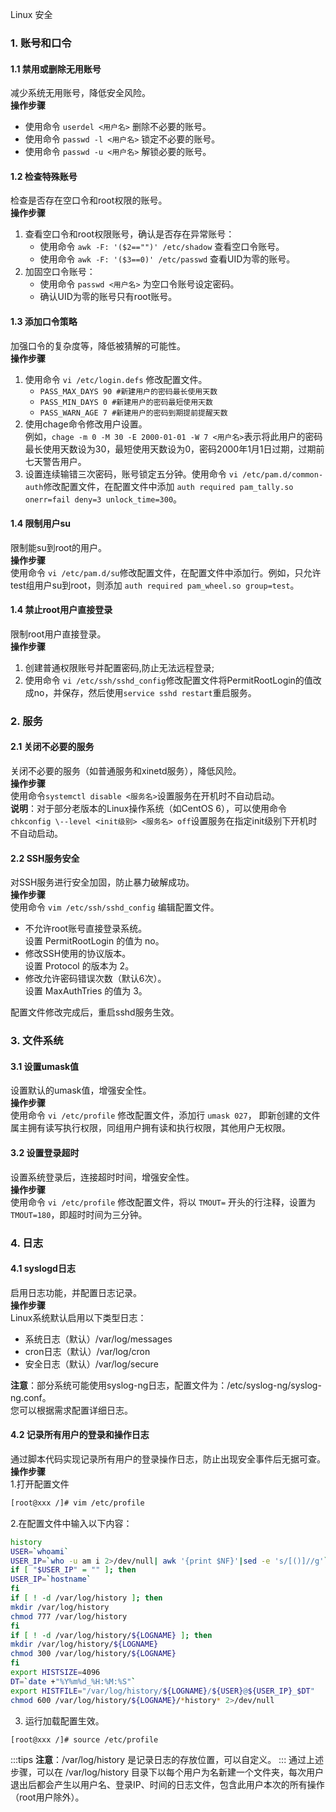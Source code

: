 Linux 安全
<a name="z36bJ"></a>
### 1. 账号和口令
<a name="TcOys"></a>
#### 1.1 禁用或删除无用账号
减少系统无用账号，降低安全风险。<br />**操作步骤**

- 使用命令 `userdel <用户名>` 删除不必要的账号。
- 使用命令 `passwd -l <用户名>` 锁定不必要的账号。
- 使用命令 `passwd -u <用户名>` 解锁必要的账号。
<a name="E5SX2"></a>
#### 1.2 检查特殊账号
检查是否存在空口令和root权限的账号。<br />**操作步骤**

1. 查看空口令和root权限账号，确认是否存在异常账号：
   - 使用命令 `awk -F: '($2=="")' /etc/shadow` 查看空口令账号。
   - 使用命令 `awk -F: '($3==0)' /etc/passwd` 查看UID为零的账号。
2. 加固空口令账号：
   - 使用命令 `passwd <用户名>` 为空口令账号设定密码。
   - 确认UID为零的账号只有root账号。
<a name="YSEgG"></a>
#### 1.3 添加口令策略
加强口令的复杂度等，降低被猜解的可能性。<br />**操作步骤**

1. 使用命令 `vi /etc/login.defs` 修改配置文件。
   - `PASS_MAX_DAYS 90 #新建用户的密码最长使用天数`
   - `PASS_MIN_DAYS 0 #新建用户的密码最短使用天数`
   - `PASS_WARN_AGE 7 #新建用户的密码到期提前提醒天数`
2. 使用chage命令修改用户设置。<br />例如，`chage -m 0 -M 30 -E 2000-01-01 -W 7 <用户名>`表示将此用户的密码最长使用天数设为30，最短使用天数设为0，密码2000年1月1日过期，过期前七天警告用户。
3. 设置连续输错三次密码，账号锁定五分钟。使用命令 `vi /etc/pam.d/common-auth`修改配置文件，在配置文件中添加 `auth required pam_tally.so onerr=fail deny=3 unlock_time=300`。
<a name="m9SRq"></a>
#### 1.4 限制用户su
限制能su到root的用户。<br />**操作步骤**<br />使用命令 `vi /etc/pam.d/su`修改配置文件，在配置文件中添加行。例如，只允许test组用户su到root，则添加 `auth required pam_wheel.so group=test`。
<a name="z4ovB"></a>
#### 1.4 禁止root用户直接登录
限制root用户直接登录。<br />**操作步骤**

1. 创建普通权限账号并配置密码,防止无法远程登录;
2. 使用命令 `vi /etc/ssh/sshd_config`修改配置文件将PermitRootLogin的值改成no，并保存，然后使用`service sshd restart`重启服务。
<a name="Ag8pb"></a>
### 2. 服务
<a name="QW5Ly"></a>
#### 2.1 关闭不必要的服务
关闭不必要的服务（如普通服务和xinetd服务），降低风险。<br />**操作步骤**<br />使用命令`systemctl disable <服务名>`设置服务在开机时不自动启动。<br />**说明**：对于部分老版本的Linux操作系统（如CentOS 6），可以使用命令`chkconfig \--level <init级别> <服务名> off`设置服务在指定init级别下开机时不自动启动。
<a name="hz0vP"></a>
#### 2.2 SSH服务安全
对SSH服务进行安全加固，防止暴力破解成功。<br />**操作步骤**<br />使用命令 `vim /etc/ssh/sshd_config` 编辑配置文件。

- 不允许root账号直接登录系统。<br />设置 PermitRootLogin 的值为 no。
- 修改SSH使用的协议版本。<br />设置 Protocol 的版本为 2。
- 修改允许密码错误次数（默认6次）。<br />设置 MaxAuthTries 的值为 3。

配置文件修改完成后，重启sshd服务生效。<br />
<a name="biLNI"></a>
### 3. 文件系统
<a name="XabHO"></a>
#### 3.1 设置umask值
设置默认的umask值，增强安全性。<br />**操作步骤**<br />使用命令 `vi /etc/profile` 修改配置文件，添加行 `umask 027`， 即新创建的文件属主拥有读写执行权限，同组用户拥有读和执行权限，其他用户无权限。
<a name="pQJwo"></a>
#### 3.2 设置登录超时
设置系统登录后，连接超时时间，增强安全性。<br />**操作步骤**<br />使用命令 `vi /etc/profile` 修改配置文件，将以 `TMOUT=` 开头的行注释，设置为`TMOUT=180`，即超时时间为三分钟。
<a name="8Qexu"></a>
### 4. 日志
<a name="3snuB"></a>
#### 4.1 syslogd日志
启用日志功能，并配置日志记录。<br />**操作步骤**<br />Linux系统默认启用以下类型日志：

- 系统日志（默认）/var/log/messages
- cron日志（默认）/var/log/cron
- 安全日志（默认）/var/log/secure

**注意**：部分系统可能使用syslog-ng日志，配置文件为：/etc/syslog-ng/syslog-ng.conf。<br />您可以根据需求配置详细日志。
<a name="uUIEQ"></a>
#### 4.2 记录所有用户的登录和操作日志
通过脚本代码实现记录所有用户的登录操作日志，防止出现安全事件后无据可查。<br />**操作步骤**<br />1.打开配置文件
```bash
[root@xxx /]# vim /etc/profile
```
2.在配置文件中输入以下内容：
```bash
history
USER=`whoami`
USER_IP=`who -u am i 2>/dev/null| awk '{print $NF}'|sed -e 's/[()]//g'`
if [ "$USER_IP" = "" ]; then
USER_IP=`hostname`
fi
if [ ! -d /var/log/history ]; then
mkdir /var/log/history
chmod 777 /var/log/history
fi
if [ ! -d /var/log/history/${LOGNAME} ]; then
mkdir /var/log/history/${LOGNAME}
chmod 300 /var/log/history/${LOGNAME}
fi
export HISTSIZE=4096
DT=`date +"%Y%m%d_%H:%M:%S"`
export HISTFILE="/var/log/history/${LOGNAME}/${USER}@${USER_IP}_$DT"
chmod 600 /var/log/history/${LOGNAME}/*history* 2>/dev/null
```

3. 运行加载配置生效。
```bash
[root@xxx /]# source /etc/profile
```
:::tips
**注意**：/var/log/history 是记录日志的存放位置，可以自定义。
:::
通过上述步骤，可以在 /var/log/history 目录下以每个用户为名新建一个文件夹，每次用户退出后都会产生以用户名、登录IP、时间的日志文件，包含此用户本次的所有操作（root用户除外）。
